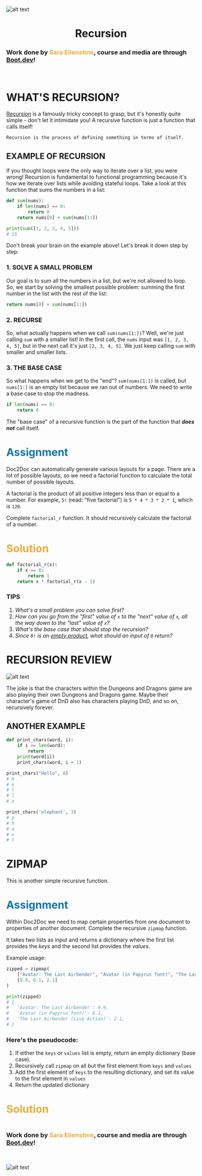 ![alt text](img/image-3.png)

# <div align="center">Recursion</div>

### Work done by <span style="color:#ECAD35">Sara Eilenstine</span>, course and media are through <a href="https://www.boot.dev/">Boot.dev</a>!

<br>

# WHAT'S RECURSION?

<a href="https://en.wikipedia.org/wiki/Recursion_(computer_science)">Recursion</a> is a famously tricky concept to grasp, but it's honestly quite simple - don't let it intimidate you! A recursive function is just a function that calls itself!

```
Recursion is the process of defining something in terms of itself.
```

## EXAMPLE OF RECURSION

If you thought loops were the only way to iterate over a list, you were wrong! Recursion is fundamental to functional programming because it's how we iterate over lists while avoiding stateful loops. Take a look at this function that sums the numbers in a list:

```python
def sum(nums):
    if len(nums) == 0:
        return 0
    return nums[0] + sum(nums[1:])

print(sum([1, 2, 3, 4, 5]))
# 15
```

Don't break your brain on the example above! Let's break it down step by step:

### 1. SOLVE A SMALL PROBLEM

Our goal is to sum all the numbers in a list, but we're not allowed to loop. So, we start by solving the smallest possible problem: summing the first number in the list with the rest of the list:

```python
return nums[0] + sum(nums[1:])
```

### 2. RECURSE

So, what actually happens when we call `sum(nums[1:])`? Well, we're just calling `sum` with a smaller list! In the first call, the `nums` input was `[1, 2, 3, 4, 5]`, but in the next call it's just `[2, 3, 4, 5]`. We just keep calling `sum` with smaller and smaller lists.

### 3. THE BASE CASE

So what happens when we get to the "end"? `sum(nums[1:])` is called, but `nums[1:]` is an empty list because we ran out of numbers. We need to write a base case to stop the madness.

```python
if len(nums) == 0:
    return 0
```

The "base case" of a recursive function is the part of the function that **_does not_** call itself.

# <span style="color:#0F77A5"><strong>Assignment</strong></span>

Doc2Doc can automatically generate various layouts for a page. There are a lot of possible layouts, so we need a factorial function to calculate the total number of possible layouts.

A factorial is the product of all positive integers less than or equal to a number. For example, `5!` (read: "five factorial") is `5 * 4 * 3 * 2 * 1`, which is `120`.

Complete `factorial_r` function. It should recursively calculate the factorial of a number.

# <span style="color:#ECAD35">Solution</span>

```python
def factorial_r(x):
    if x == 0:
        return 1
    return x * factorial_r(x - 1)
```

### TIPS

1. _What's a small problem you can solve first?_
2. _How can you go from the "first" value of `x` to the "next" value of `x`, all the way down to the "last" value of `x`?_
3. _What's the base case that should stop the recursion?_
4. _Since `0!` is an <a href="https://en.wikipedia.org/wiki/Empty_product">empty product</a>, what should an input of `0` return?_

# RECURSION REVIEW

![alt text](img/xkcdRecursion.png)

The joke is that the characters within the Dungeons and Dragons game are also playing their own Dungeons and Dragons game. Maybe their character's game of DnD also has characters playing DnD, and so on, recursively forever.

## ANOTHER EXAMPLE

```python
def print_chars(word, i):
    if i == len(word):
        return
    print(word[i])
    print_chars(word, i + 1)

print_chars("Hello", 0)
# H
# e
# l
# l
# o

print_chars('elephant', 3)
# p
# h
# a
# n
# t
```

# ZIPMAP

This is another simple recursive function.

# <span style="color:#0F77A5"><strong>Assignment</strong></span>

Within Doc2Doc we need to map certain properties from one document to properties of another document. Complete the recursive `zipmap` function.

It takes two lists as input and returns a dictionary where the first list provides the _keys_ and the second list provides the _values_.

Example usage:

```python
zipped = zipmap(
    ["Avatar: The Last Airbender", "Avatar (in Papyrus font)", "The Last Airbender (Live Action)"],
    [9.9, 6.1, 2.1]
)

print(zipped)
# {
#   'Avatar: The Last Airbender': 9.9,
#   'Avatar (in Papyrus font)': 6.1,
#   'The Last Airbender (Live Action)': 2.1,
# }
```

### Here's the pseudocode:

1. If either the `keys` or `values` list is empty, return an empty dictionary (base case).
2. Recursively call `zipmap` on all but the first element from `keys` and `values`
3. Add the first element of `keys` to the resulting dictionary, and set its value to the first element in `values`
4. Return the updated dictionary

# <span style="color:#ECAD35">Solution</span>

```python

```

### Work done by <span style="color:#ECAD35">Sara Eilenstine</span>, course and media are through <a href="https://www.boot.dev/">Boot.dev</a>!

<br>

![alt text](img/image-4.png)
